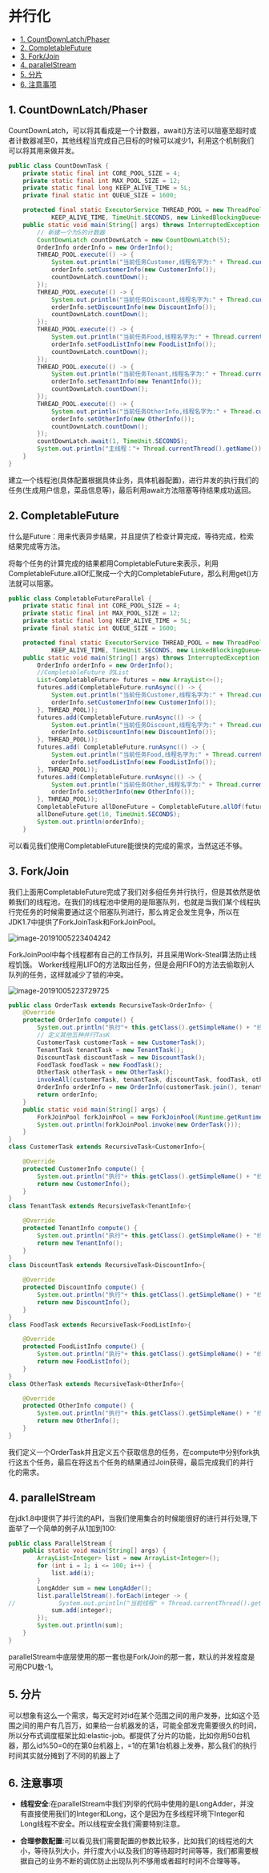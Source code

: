 # 并行化
<!-- @import "[TOC]" {cmd="toc" depthFrom=2 depthTo=6 orderedList=false} -->
<!-- code_chunk_output -->

* [1. CountDownLatch/Phaser](#1-countdownlatchphaser)
* [2. CompletableFuture](#2-completablefuture)
* [3. Fork/Join](#3-forkjoin)
* [4. parallelStream](#4-parallelstream)
* [5. 分片](#5-分片)
* [6. 注意事项](#6-注意事项)

<!-- /code_chunk_output -->
##  1. CountDownLatch/Phaser

CountDownLatch，可以将其看成是一个计数器，await()方法可以阻塞至超时或者计数器减至0，其他线程当完成自己目标的时候可以减少1，利用这个机制我们可以将其用来做并发。

```java
public class CountDownTask {
    private static final int CORE_POOL_SIZE = 4;
    private static final int MAX_POOL_SIZE = 12;
    private static final long KEEP_ALIVE_TIME = 5L;
    private final static int QUEUE_SIZE = 1600;

    protected final static ExecutorService THREAD_POOL = new ThreadPoolExecutor(CORE_POOL_SIZE, MAX_POOL_SIZE,
            KEEP_ALIVE_TIME, TimeUnit.SECONDS, new LinkedBlockingQueue<>(QUEUE_SIZE));
    public static void main(String[] args) throws InterruptedException {
        // 新建一个为5的计数器
        CountDownLatch countDownLatch = new CountDownLatch(5);
        OrderInfo orderInfo = new OrderInfo();
        THREAD_POOL.execute(() -> {
            System.out.println("当前任务Customer,线程名字为:" + Thread.currentThread().getName());
            orderInfo.setCustomerInfo(new CustomerInfo());
            countDownLatch.countDown();
        });
        THREAD_POOL.execute(() -> {
            System.out.println("当前任务Discount,线程名字为:" + Thread.currentThread().getName());
            orderInfo.setDiscountInfo(new DiscountInfo());
            countDownLatch.countDown();
        });
        THREAD_POOL.execute(() -> {
            System.out.println("当前任务Food,线程名字为:" + Thread.currentThread().getName());
            orderInfo.setFoodListInfo(new FoodListInfo());
            countDownLatch.countDown();
        });
        THREAD_POOL.execute(() -> {
            System.out.println("当前任务Tenant,线程名字为:" + Thread.currentThread().getName());
            orderInfo.setTenantInfo(new TenantInfo());
            countDownLatch.countDown();
        });
        THREAD_POOL.execute(() -> {
            System.out.println("当前任务OtherInfo,线程名字为:" + Thread.currentThread().getName());
            orderInfo.setOtherInfo(new OtherInfo());
            countDownLatch.countDown();
        });
        countDownLatch.await(1, TimeUnit.SECONDS);
        System.out.println("主线程："+ Thread.currentThread().getName());
    }
}
```

建立一个线程池(具体配置根据具体业务，具体机器配置)，进行并发的执行我们的任务(生成用户信息，菜品信息等)，最后利用await方法阻塞等待结果成功返回。

## 2. CompletableFuture

什么是Future：用来代表异步结果，并且提供了检查计算完成，等待完成，检索结果完成等方法。

将每个任务的计算完成的结果都用CompletableFuture来表示，利用CompletableFuture.allOf汇聚成一个大的CompletableFuture，那么利用get()方法就可以阻塞。

```java
public class CompletableFutureParallel {
    private static final int CORE_POOL_SIZE = 4;
    private static final int MAX_POOL_SIZE = 12;
    private static final long KEEP_ALIVE_TIME = 5L;
    private final static int QUEUE_SIZE = 1600;

    protected final static ExecutorService THREAD_POOL = new ThreadPoolExecutor(CORE_POOL_SIZE, MAX_POOL_SIZE,
            KEEP_ALIVE_TIME, TimeUnit.SECONDS, new LinkedBlockingQueue<>(QUEUE_SIZE));
    public static void main(String[] args) throws InterruptedException, ExecutionException, TimeoutException {
        OrderInfo orderInfo = new OrderInfo();
        //CompletableFuture 的List
        List<CompletableFuture> futures = new ArrayList<>();
        futures.add(CompletableFuture.runAsync(() -> {
            System.out.println("当前任务Customer,线程名字为:" + Thread.currentThread().getName());
            orderInfo.setCustomerInfo(new CustomerInfo());
        }, THREAD_POOL));
        futures.add(CompletableFuture.runAsync(() -> {
            System.out.println("当前任务Discount,线程名字为:" + Thread.currentThread().getName());
            orderInfo.setDiscountInfo(new DiscountInfo());
        }, THREAD_POOL));
        futures.add( CompletableFuture.runAsync(() -> {
            System.out.println("当前任务Food,线程名字为:" + Thread.currentThread().getName());
            orderInfo.setFoodListInfo(new FoodListInfo());
        }, THREAD_POOL));
        futures.add(CompletableFuture.runAsync(() -> {
            System.out.println("当前任务Other,线程名字为:" + Thread.currentThread().getName());
            orderInfo.setOtherInfo(new OtherInfo());
        }, THREAD_POOL));
        CompletableFuture allDoneFuture = CompletableFuture.allOf(futures.toArray(new CompletableFuture[futures.size()]));
        allDoneFuture.get(10, TimeUnit.SECONDS);
        System.out.println(orderInfo);
    }
```

可以看见我们使用CompletableFuture能很快的完成的需求，当然这还不够。

## 3. Fork/Join

我们上面用CompletableFuture完成了我们对多组任务并行执行，但是其依然是依赖我们的线程池，在我们的线程池中使用的是阻塞队列，也就是当我们某个线程执行完任务的时候需要通过这个阻塞队列进行，那么肯定会发生竞争，所以在JDK1.7中提供了ForkJoinTask和ForkJoinPool。



![image-20191005223404242](assets/image-20191005223404242.png)

ForkJoinPool中每个线程都有自己的工作队列，并且采用Work-Steal算法防止线程饥饿。 Worker线程用LIFO的方法取出任务，但是会用FIFO的方法去偷取别人队列的任务，这样就减少了锁的冲突。



![image-20191005223729725](assets/image-20191005223729725.png)

```java
public class OrderTask extends RecursiveTask<OrderInfo> {
    @Override
    protected OrderInfo compute() {
        System.out.println("执行"+ this.getClass().getSimpleName() + "线程名字为:" + Thread.currentThread().getName());
        // 定义其他五种并行TasK
        CustomerTask customerTask = new CustomerTask();
        TenantTask tenantTask = new TenantTask();
        DiscountTask discountTask = new DiscountTask();
        FoodTask foodTask = new FoodTask();
        OtherTask otherTask = new OtherTask();
        invokeAll(customerTask, tenantTask, discountTask, foodTask, otherTask);
        OrderInfo orderInfo = new OrderInfo(customerTask.join(), tenantTask.join(), discountTask.join(), foodTask.join(), otherTask.join());
        return orderInfo;
    }
    public static void main(String[] args) {
        ForkJoinPool forkJoinPool = new ForkJoinPool(Runtime.getRuntime().availableProcessors() -1 );
        System.out.println(forkJoinPool.invoke(new OrderTask()));
    }
}
class CustomerTask extends RecursiveTask<CustomerInfo>{

    @Override
    protected CustomerInfo compute() {
        System.out.println("执行"+ this.getClass().getSimpleName() + "线程名字为:" + Thread.currentThread().getName());
        return new CustomerInfo();
    }
}
class TenantTask extends RecursiveTask<TenantInfo>{

    @Override
    protected TenantInfo compute() {
        System.out.println("执行"+ this.getClass().getSimpleName() + "线程名字为:" + Thread.currentThread().getName());
        return new TenantInfo();
    }
}
class DiscountTask extends RecursiveTask<DiscountInfo>{

    @Override
    protected DiscountInfo compute() {
        System.out.println("执行"+ this.getClass().getSimpleName() + "线程名字为:" + Thread.currentThread().getName());
        return new DiscountInfo();
    }
}
class FoodTask extends RecursiveTask<FoodListInfo>{

    @Override
    protected FoodListInfo compute() {
        System.out.println("执行"+ this.getClass().getSimpleName() + "线程名字为:" + Thread.currentThread().getName());
        return new FoodListInfo();
    }
}
class OtherTask extends RecursiveTask<OtherInfo>{

    @Override
    protected OtherInfo compute() {
        System.out.println("执行"+ this.getClass().getSimpleName() + "线程名字为:" + Thread.currentThread().getName());
        return new OtherInfo();
    }
}
```

我们定义一个OrderTask并且定义五个获取信息的任务，在compute中分别fork执行这五个任务，最后在将这五个任务的结果通过Join获得，最后完成我们的并行化的需求。

## 4. parallelStream

在jdk1.8中提供了并行流的API，当我们使用集合的时候能很好的进行并行处理,下面举了一个简单的例子从1加到100:

```java
public class ParallelStream {
    public static void main(String[] args) {
        ArrayList<Integer> list = new ArrayList<Integer>();
        for (int i = 1; i <= 100; i++) {
            list.add(i);
        }
        LongAdder sum = new LongAdder();
        list.parallelStream().forEach(integer -> {
//            System.out.println("当前线程" + Thread.currentThread().getName());
            sum.add(integer);
        });
        System.out.println(sum);
    }
}
```

parallelStream中底层使用的那一套也是Fork/Join的那一套，默认的并发程度是可用CPU数-1。

## 5. 分片

可以想象有这么一个需求，每天定时对id在某个范围之间的用户发券，比如这个范围之间的用户有几百万，如果给一台机器发的话，可能全部发完需要很久的时间，所以分布式调度框架比如:elastic-job。都提供了分片的功能，比如你用50台机器，那么id%50=0的在第0台机器上，=1的在第1台机器上发券，那么我们的执行时间其实就分摊到了不同的机器上了



## 6. 注意事项

- **线程安全**:在parallelStream中我们列举的代码中使用的是LongAdder，并没有直接使用我们的Integer和Long，这个是因为在多线程环境下Integer和Long线程不安全。所以线程安全我们需要特别注意。

- **合理参数配置**:可以看见我们需要配置的参数比较多，比如我们的线程池的大小，等待队列大小，并行度大小以及我们的等待超时时间等等，我们都需要根据自己的业务不断的调优防止出现队列不够用或者超时时间不合理等等。
